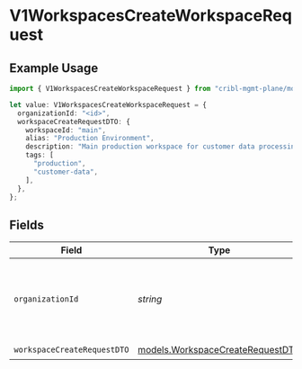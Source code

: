 # V1WorkspacesCreateWorkspaceRequest

## Example Usage

```typescript
import { V1WorkspacesCreateWorkspaceRequest } from "cribl-mgmt-plane/models/operations";

let value: V1WorkspacesCreateWorkspaceRequest = {
  organizationId: "<id>",
  workspaceCreateRequestDTO: {
    workspaceId: "main",
    alias: "Production Environment",
    description: "Main production workspace for customer data processing",
    tags: [
      "production",
      "customer-data",
    ],
  },
};
```

## Fields

| Field                                                                           | Type                                                                            | Required                                                                        | Description                                                                     |
| ------------------------------------------------------------------------------- | ------------------------------------------------------------------------------- | ------------------------------------------------------------------------------- | ------------------------------------------------------------------------------- |
| `organizationId`                                                                | *string*                                                                        | :heavy_check_mark:                                                              | The <code>id</code> of the Organization where you want to create the Workspace. |
| `workspaceCreateRequestDTO`                                                     | [models.WorkspaceCreateRequestDTO](../../models/workspacecreaterequestdto.md)   | :heavy_check_mark:                                                              | N/A                                                                             |